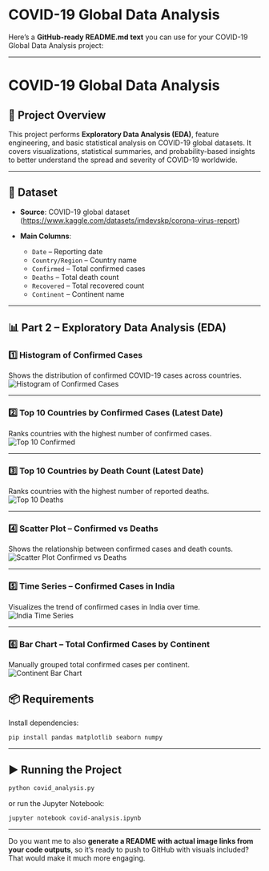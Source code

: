 # COVID-19 Global Data Analysis
Here’s a **GitHub-ready README.md text** you can use for your COVID-19 Global Data Analysis project:

---

# COVID-19 Global Data Analysis

## 📌 Project Overview

This project performs **Exploratory Data Analysis (EDA)**, feature engineering, and basic statistical analysis on COVID-19 global datasets.
It covers visualizations, statistical summaries, and probability-based insights to better understand the spread and severity of COVID-19 worldwide.

---

## 📂 Dataset

* **Source**: COVID-19 global dataset (https://www.kaggle.com/datasets/imdevskp/corona-virus-report)
* **Main Columns**:

  * `Date` – Reporting date
  * `Country/Region` – Country name
  * `Confirmed` – Total confirmed cases
  * `Deaths` – Total death count
  * `Recovered` – Total recovered count
  * `Continent` – Continent name

---

## 📊 Part 2 – Exploratory Data Analysis (EDA)

### 1️⃣ Histogram of Confirmed Cases

Shows the distribution of confirmed COVID-19 cases across countries.
![Histogram of Confirmed Cases](images/histogram_comfrim.png)

---

### 2️⃣ Top 10 Countries by Confirmed Cases (Latest Date)

Ranks countries with the highest number of confirmed cases.
![Top 10 Confirmed](images/top_10_country.png)

---

### 3️⃣ Top 10 Countries by Death Count (Latest Date)

Ranks countries with the highest number of reported deaths.
![Top 10 Deaths](images/top_10_country_deaths.png)

---

### 4️⃣ Scatter Plot – Confirmed vs Deaths

Shows the relationship between confirmed cases and death counts.
![Scatter Plot Confirmed vs Deaths](images/Scatter_plotconfirmed.png)

---

### 5️⃣ Time Series – Confirmed Cases in India

Visualizes the trend of confirmed cases in India over time.
![India Time Series](images/time_series.png)

---

### 6️⃣ Bar Chart – Total Confirmed Cases by Continent

Manually grouped total confirmed cases per continent.
![Continent Bar Chart](images/total_confrim_continent.png)


## 📦 Requirements

Install dependencies:

```bash
pip install pandas matplotlib seaborn numpy
```

---

## ▶️ Running the Project

```bash
python covid_analysis.py
```

or run the Jupyter Notebook:

```bash
jupyter notebook covid-analysis.ipynb
```

---

Do you want me to also **generate a README with actual image links from your code outputs**, so it’s ready to push to GitHub with visuals included? That would make it much more engaging.
